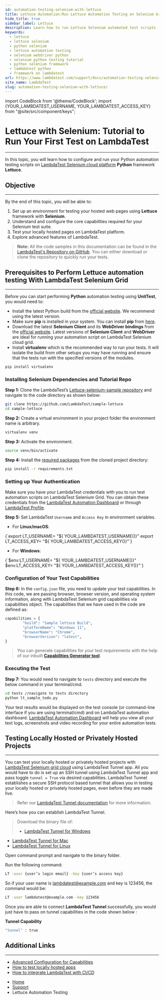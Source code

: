 ```yaml
---
id: automation-testing-selenium-with-lettuce
title: Lettuce Automation:Run Lettuce Automation Testing on Selenium Grid Cloud
hide_title: true
sidebar_label: Lettuce
description: Learn how to run Lettuce Selenium automated test scripts (with examples) on LambdaTest Selenium Grid having 10000+ different desktop and mobile browsers on cloud.
keywords:
  - lettuce
  - lettuce selenium
  - python selenium
  - lettuce automation testing
  - selenium webdriver python
  - selenium python testing tutorial
  - python selenium framework
  - lambdatest python
  - framework on lambdatest
url: https://www.lambdatest.com/support/docs/automation-testing-selenium-with-lettuce/
site_name: LambdaTest
slug: automation-testing-selenium-with-lettuce/
---
```


import CodeBlock from '@theme/CodeBlock';
import {YOUR_LAMBDATEST_USERNAME, YOUR_LAMBDATEST_ACCESS_KEY} from "@site/src/component/keys";

<script type="application/ld+json"
      dangerouslySetInnerHTML={{ __html: JSON.stringify({
       "@context": "https://schema.org",
        "@type": "BreadcrumbList",
        "itemListElement": [{
          "@type": "ListItem",
          "position": 1,
          "name": "Home",
          "item": "https://www.lambdatest.com"
        },{
          "@type": "ListItem",
          "position": 2,
          "name": "Support",
          "item": "https://www.lambdatest.com/support/docs/"
        },{
          "@type": "ListItem",
          "position": 3,
          "name": "Lettuce Automation :Run Lettuce Automation Testing on LambdaTest Selenium Grid",
          "item": "https://www.lambdatest.com/support/docs/automation-testing-selenium-with-lettuce/"
        }]
      })
    }}
></script>

# Lettuce with Selenium: Tutorial to Run Your First Test on LambdaTest
* * *

In this topic, you will learn how to configure and run your Python automation testing scripts on [LambdaTest Selenium cloud platform](https://www.lambdatest.com/selenium-automation) **Python** framework **Lettuce**.

## Objective
***
By the end of this topic, you will be able to:

1. Set up an environment for testing your hosted web pages using **Lettuce** framework with **Selenium**.
2. Understand and configure the core capabilities required for your Selenium test suite.
3. Test your locally hosted pages on LambdaTest platform.
4. Explore advanced features of LambdaTest.

>**Note:** All the code samples in this documentation can be found in the [LambdaTest's Repository on GitHub](https://github.com/LambdaTest/sample-lettuce). You can either download or clone the repository to quickly run your tests.

## Prerequisites to Perform Lettuce automation testing With LambdaTest Selenium Grid
* * *
Before you can start performing **Python** automation testing using **UnitTest**, you would need to:

* Install the latest Python build from the [official website](https://www.python.org/downloads/). We recommend using the latest version.
* Make sure **pip** is installed in your system. You can install **pip** from [here](https://pip.pypa.io/en/stable/installation/).
* Download the latest **Selenium Client** and its **WebDriver bindings** from the [official website](https://www.selenium.dev/downloads/). Latest versions of **Selenium Client** and **WebDriver** are ideal for running your automation script on LambdaTest Selenium cloud grid.
* Install **virtualenv** which is the recommended way to run your tests. It will isolate the build from other setups you may have running and ensure that the tests run with the specified versions of the modules.
```bash
pip install virtualenv
```
### Installing Selenium Dependencies and Tutorial Repo

**Step 1:** Clone the LambdaTest’s [Lettuce-selenium-sample repository](https://github.com/LambdaTest/sample-lettuce) and navigate to the code directory as shown below:
```bash
git clone https://github.com/LambdaTest/sample-lettuce
cd sample-lettuce
```
**Step 2:** Create a virtual environment in your project folder the environment name is arbitrary.
```bash
virtualenv venv
```
**Step 3:** Activate the environment.
```bash
source venv/bin/activate
```
**Step 4:** Install the [required packages](https://github.com/LambdaTest/sample-lettuce/blob/master/requirements.txt) from the cloned project directory:
```bash
pip install -r requirements.txt
```
### Setting up Your Authentication
Make sure you have your LambdaTest credentials with you to run test automation scripts on LambdaTest Selenium Grid. You can obtain these credentials from the [LambdaTest Automation Dashboard](https://automation.lambdatest.com/build) or through [LambdaTest Profile](https://accounts.lambdatest.com/login).

**Step 5:** Set LambdaTest `Username` and `Access Key` in environment variables.
   * For **Linux/macOS**:

<div className="lambdatest__codeblock">
<CodeBlock className="language-bash">
{`export LT_USERNAME= "${ YOUR_LAMBDATEST_USERNAME()}" 
export LT_ACCESS_KEY= "${ YOUR_LAMBDATEST_ACCESS_KEY()}"`}
</CodeBlock>
</div>

  * For **Windows**:

<div className="lambdatest__codeblock">
<CodeBlock className="language-bash">
{`$env:LT_USERNAME= "${ YOUR_LAMBDATEST_USERNAME()}" 
$env:LT_ACCESS_KEY= "${ YOUR_LAMBDATEST_ACCESS_KEY()}"`}
</CodeBlock>
</div>

### Configuration of Your Test Capabilities

**Step 6:**  In the `config.json` file, you need to update your test capabilities. In this code, we are passing browser, browser version, and operating system information, along with LambdaTest Selenium grid capabilities via capabilities object. The capabilities that we have used in the code are defined as:
```python
capabilities = {
        "build": "Sample lettuce Build",
        "platformName": "Windows 11",
        "browserName": "Chrome",
        "browserVersion": "latest",
}
```
> You can generate capabilities for your test requirements with the help of our inbuilt **[Capabilities Generator tool](https://www.lambdatest.com/capabilities-generator/)**.

### Executing the Test

**Step 7:** You would need to navigate to `tests` directory and execute the below command in your terminal/cmd.
```bash
cd tests //navigate to tests directory
python lt_sample_todo.py
```
Your test results would be displayed on the test console (or command-line interface if you are using terminal/cmd) and on LambdaTest automation dashboard. [LambdaTest Automation Dashboard](https://automation.lambdatest.com/build) will help you view all your text logs, screenshots and video recording for your entire automation tests.

## Testing Locally Hosted or Privately Hosted Projects
***
You can test your locally hosted or privately hosted projects with [LambdaTest Selenium grid cloud](https://www.lambdatest.com/selenium-automation) using LambdaTest Tunnel app. All you would have to do is set up an SSH tunnel using LambdaTest Tunnel app and pass toggle `tunnel = True` via desired capabilities. LambdaTest Tunnel establishes a secure SSH protocol based tunnel that allows you in testing your locally hosted or privately hosted pages, even before they are made live.

>Refer our [LambdaTest Tunnel documentation](https://www.lambdatest.com/support/docs/testing-locally-hosted-pages/) for more information.

Here’s how you can establish LambdaTest Tunnel.

>Download the binary file of:
>* [LambdaTest Tunnel for Windows](https://downloads.lambdatest.com/tunnel/v3/windows/64bit/LT_Windows.zip)
* [LambdaTest Tunnel for Mac](https://downloads.lambdatest.com/tunnel/v3/mac/64bit/LT_Mac.zip)
* [LambdaTest Tunnel for Linux](https://downloads.lambdatest.com/tunnel/v3/linux/64bit/LT_Linux.zip)

Open command prompt and navigate to the binary folder.

Run the following command:
```bash
LT -user {user’s login email} -key {user’s access key}
```
So if your user name is lambdatest@example.com and key is 123456, the command would be:
```bash
LT -user lambdatest@example.com -key 123456
```
Once you are able to connect **LambdaTest Tunnel** successfully, you would just have to pass on tunnel capabilities in the code shown below :

**Tunnel Capability**
```bash
"tunnel" : true
```
## Additional Links
***
* [Advanced Configuration for Capabilities](https://www.lambdatest.com/support/docs/selenium-automation-capabilities/)
* [How to test locally hosted apps](https://www.lambdatest.com/support/docs/testing-locally-hosted-pages/)
* [How to integrate LambdaTest with CI/CD](https://www.lambdatest.com/support/docs/integrations-with-ci-cd-tools/)

<nav aria-label="breadcrumbs">
  <ul className="breadcrumbs">
    <li className="breadcrumbs__item">
      <a className="breadcrumbs__link" target="_self" href="https://www.lambdatest.com">
        Home
      </a>
    </li>
    <li className="breadcrumbs__item">
      <a className="breadcrumbs__link" target="_self" href="https://www.lambdatest.com/support/docs/">
        Support
      </a>
    </li>
    <li className="breadcrumbs__item breadcrumbs__item--active">
      <span className="breadcrumbs__link">
      Lettuce Automation Testing 
      </span>
    </li>
  </ul>
</nav>